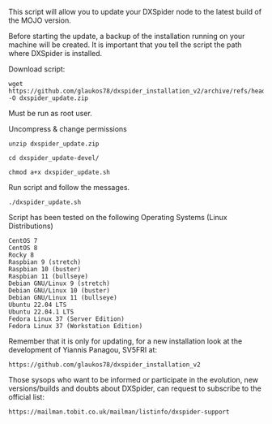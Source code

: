 This script will allow you to update your DXSpider node to the latest build of the MOJO version.

Before starting the update, a backup of the installation running on your machine will be created.
It is important that you tell the script the path where DXSpider is installed.

Download script:

	wget https://github.com/glaukos78/dxspider_installation_v2/archive/refs/heads/devel.zip -O dxspider_update.zip

Must be run as root user.

Uncompress & change permissions

    unzip dxspider_update.zip

    cd dxspider_update-devel/

    chmod a+x dxspider_update.sh

Run script and follow the messages.

    ./dxspider_update.sh

Script has been tested on the following Operating Systems (Linux Distributions)

    CentOS 7
    CentOS 8
    Rocky 8
    Raspbian 9 (stretch)
    Raspbian 10 (buster)
    Raspbian 11 (bullseye)
    Debian GNU/Linux 9 (stretch)
    Debian GNU/Linux 10 (buster)
    Debian GNU/Linux 11 (bullseye)
    Ubuntu 22.04 LTS
    Ubuntu 22.04.1 LTS
    Fedora Linux 37 (Server Edition)
    Fedora Linux 37 (Workstation Edition)
	
Remember that it is only for updating, for a new installation look at the development of Yiannis Panagou, SV5FRI at:

	https://github.com/glaukos78/dxspider_installation_v2

Those sysops who want to be informed or participate in the evolution, new versions/builds and doubts about DXSpider, can request to subscribe to the official list:

	https://mailman.tobit.co.uk/mailman/listinfo/dxspider-support
	

